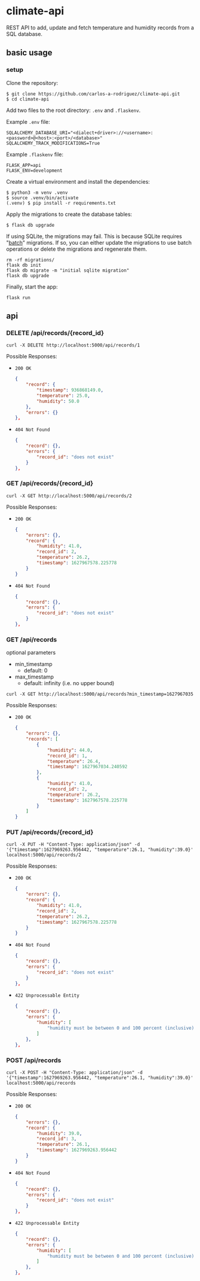 # climate-api

REST API to add, update and fetch temperature and humidity records from a SQL database.

## basic usage

### setup

Clone the repository:

```shell
$ git clone https://github.com/carlos-a-rodriguez/climate-api.git
$ cd climate-api
```

Add two files to the root directory: `.env` and `.flaskenv`.

Example `.env` file:

```
SQLALCHEMY_DATABASE_URI="<dialect+driver>://<username>:<password>@<host>:<port>/<database>"
SQLALCHEMY_TRACK_MODIFICATIONS=True
```

Example `.flaskenv` file:

```
FLASK_APP=api
FLASK_ENV=development
```

Create a virtual environment and install the dependencies:

```shell
$ python3 -m venv .venv
$ source .venv/bin/activate
(.venv) $ pip install -r requirements.txt
```

Apply the migrations to create the database tables:

```shell
$ flask db upgrade
```

If using SQLite, the migrations may fail. This is because SQLite requires "[batch](https://alembic.sqlalchemy.org/en/latest/batch.html)" migrations. If so, you can either update the migrations to use batch operations or delete the migrations and regenerate them.

```shell
rm -rf migrations/
flask db init
flask db migrate -m "initial sqlite migration"
flask db upgrade
```

Finally, start the app:

```shell
flask run
```

## api

### DELETE /api/records/{record_id}

```
curl -X DELETE http://localhost:5000/api/records/1
```

Possible Responses:

- `200 OK`

    ```json
    {
        "record": {
            "timestamp": 936868149.0,
            "temperature": 25.0,
            "humidity": 50.0
        },
        "errors": {}
    },
    ```

- `404 Not Found`

    ```json
    {
        "record": {},
        "errors": {
            "record_id": "does not exist"
        }
    },
    ```

### GET /api/records/{record_id}

```
curl -X GET http://localhost:5000/api/records/2
```

Possible Responses:

- `200 OK`

    ```json
    {
        "errors": {},
        "record": {
            "humidity": 41.0,
            "record_id": 2,
            "temperature": 26.2,
            "timestamp": 1627967578.225778
        }
    }
    ```

- `404 Not Found`

    ```json
    {
        "record": {},
        "errors": {
            "record_id": "does not exist"
        }
    },
    ```

### GET /api/records

optional parameters
- min_timestamp
    - default: 0
- max_timestamp
    - default: infinity (i.e. no upper bound)

```
curl -X GET http://localhost:5000/api/records?min_timestamp=1627967035
```

Possible Responses:

- `200 OK`

    ```json
    {
        "errors": {},
        "records": [
            {
                "humidity": 44.0,
                "record_id": 1,
                "temperature": 26.4,
                "timestamp": 1627967034.240592
            },
            {
                "humidity": 41.0,
                "record_id": 2,
                "temperature": 26.2,
                "timestamp": 1627967578.225778
            }
        ]
    }
    ```

### PUT /api/records/{record_id}

```
curl -X PUT -H "Content-Type: application/json" -d '{"timestamp":1627969263.956442, "temperature":26.1, "humidity":39.0}' localhost:5000/api/records/2
```

Possible Responses:

- `200 OK`

    ```json
    {
        "errors": {},
        "record": {
            "humidity": 41.0,
            "record_id": 2,
            "temperature": 26.2,
            "timestamp": 1627967578.225778
        }
    }
    ```

- `404 Not Found`

    ```json
    {
        "record": {},
        "errors": {
            "record_id": "does not exist"
        }
    },
    ```

- `422 Unprocessable Entity`

    ```json
    {
        "record": {},
        "errors": {
            "humidity": [
                "humidity must be between 0 and 100 percent (inclusive)"
            ]
        },
    },
    ```

### POST /api/records

```
curl -X POST -H "Content-Type: application/json" -d '{"timestamp":1627969263.956442, "temperature":26.1, "humidity":39.0}' localhost:5000/api/records
```

Possible Responses:

- `200 OK`

    ```json
    {
        "errors": {},
        "record": {
            "humidity": 39.0,
            "record_id": 3,
            "temperature": 26.1,
            "timestamp": 1627969263.956442
        }
    }
    ```

- `404 Not Found`

    ```json
    {
        "record": {},
        "errors": {
            "record_id": "does not exist"
        }
    },
    ```

- `422 Unprocessable Entity`

    ```json
    {
        "record": {},
        "errors": {
            "humidity": [
                "humidity must be between 0 and 100 percent (inclusive)"
            ]
        },
    },
    ```
